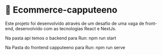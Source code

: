 
# 🚀 Ecommerce-capputeeno
Este projeto foi desenvolvido através de um desafio de uma vaga de front-end, desenvolvido com as tecnologias React e NextJs.

Na pasta api temos o backend para Run:
npm run start

Na Pasta do frontend capputeeno para Run:
npm run serve
